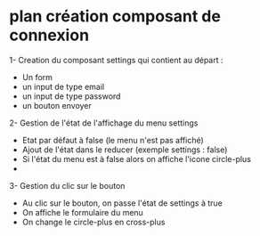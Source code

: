# plan création composant de connexion 

1- Creation du composant settings qui contient au départ : 
  - Un form
  - un input de type email
  - un input de type password
  - un bouton envoyer

2- Gestion de l'état de l'affichage du menu settings
  - Etat par défaut à false (le menu n'est pas affiché)
  - Ajout de l'état dans le reducer (exemple settings : false)
  - Si l'état du menu est à false alors on affiche l'icone circle-plus 
  - 

3- Gestion du clic sur le bouton
  - Au clic sur le bouton, on passe l'état de settings à true
  - On affiche le formulaire du menu
  - On change le circle-plus en cross-plus
